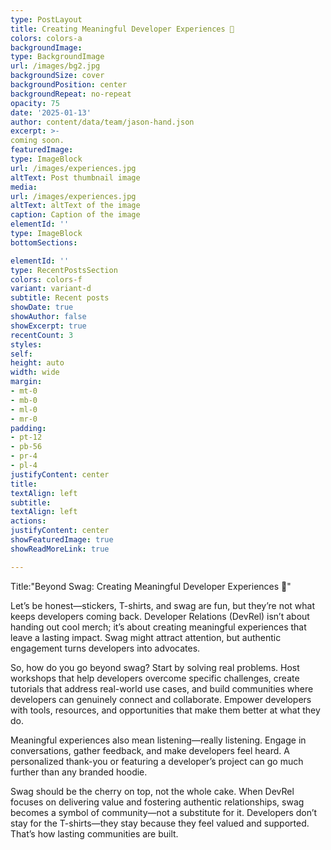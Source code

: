 ```yaml
---
type: PostLayout
title: Creating Meaningful Developer Experiences 🎁
colors: colors-a
backgroundImage:
type: BackgroundImage
url: /images/bg2.jpg
backgroundSize: cover
backgroundPosition: center
backgroundRepeat: no-repeat
opacity: 75
date: '2025-01-13'
author: content/data/team/jason-hand.json
excerpt: >-
coming soon.
featuredImage:
type: ImageBlock
url: /images/experiences.jpg
altText: Post thumbnail image
media:
url: /images/experiences.jpg
altText: altText of the image
caption: Caption of the image
elementId: ''
type: ImageBlock
bottomSections:

elementId: ''
type: RecentPostsSection
colors: colors-f
variant: variant-d
subtitle: Recent posts
showDate: true
showAuthor: false
showExcerpt: true
recentCount: 3
styles:
self:
height: auto
width: wide
margin:
- mt-0
- mb-0
- ml-0
- mr-0
padding:
- pt-12
- pb-56
- pr-4
- pl-4
justifyContent: center
title:
textAlign: left
subtitle:
textAlign: left
actions:
justifyContent: center
showFeaturedImage: true
showReadMoreLink: true

---
```


Title:"Beyond Swag: Creating Meaningful Developer Experiences 🎁"

Let’s be honest—stickers, T-shirts, and swag are fun, but they’re not what keeps developers coming back. Developer Relations (DevRel) isn’t about handing out cool merch; it’s about creating meaningful experiences that leave a lasting impact. Swag might attract attention, but authentic engagement turns developers into advocates.

So, how do you go beyond swag? Start by solving real problems. Host workshops that help developers overcome specific challenges, create tutorials that address real-world use cases, and build communities where developers can genuinely connect and collaborate. Empower developers with tools, resources, and opportunities that make them better at what they do.

Meaningful experiences also mean listening—really listening. Engage in conversations, gather feedback, and make developers feel heard. A personalized thank-you or featuring a developer’s project can go much further than any branded hoodie.

Swag should be the cherry on top, not the whole cake. When DevRel focuses on delivering value and fostering authentic relationships, swag becomes a symbol of community—not a substitute for it. Developers don’t stay for the T-shirts—they stay because they feel valued and supported. That’s how lasting communities are built.